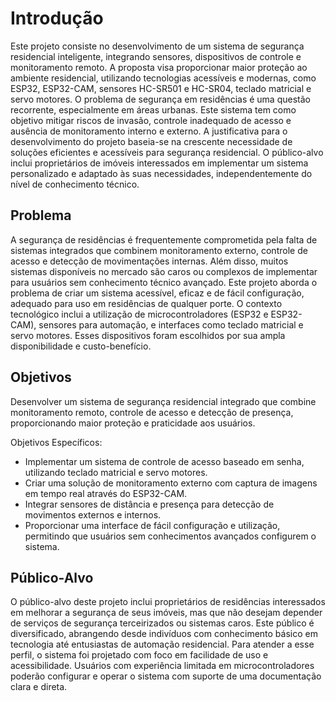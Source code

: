# Introdução

Este projeto consiste no desenvolvimento de um sistema de segurança residencial inteligente, integrando sensores, dispositivos de controle e monitoramento remoto. A proposta visa proporcionar maior proteção ao ambiente residencial, utilizando tecnologias acessíveis e modernas, como ESP32, ESP32-CAM, sensores HC-SR501 e HC-SR04, teclado matricial e servo motores.
O problema de segurança em residências é uma questão recorrente, especialmente em áreas urbanas. Este sistema tem como objetivo mitigar riscos de invasão, controle inadequado de acesso e ausência de monitoramento interno e externo. A justificativa para o desenvolvimento do projeto baseia-se na crescente necessidade de soluções eficientes e acessíveis para segurança residencial. O público-alvo inclui proprietários de imóveis interessados em implementar um sistema personalizado e adaptado às suas necessidades, independentemente do nível de conhecimento técnico.

## Problema

A segurança de residências é frequentemente comprometida pela falta de sistemas integrados que combinem monitoramento externo, controle de acesso e detecção de movimentações internas. Além disso, muitos sistemas disponíveis no mercado são caros ou complexos de implementar para usuários sem conhecimento técnico avançado.
Este projeto aborda o problema de criar um sistema acessível, eficaz e de fácil configuração, adequado para uso em residências de qualquer porte. O contexto tecnológico inclui a utilização de microcontroladores (ESP32 e ESP32-CAM), sensores para automação, e interfaces como teclado matricial e servo motores. Esses dispositivos foram escolhidos por sua ampla disponibilidade e custo-benefício. 

## Objetivos

Desenvolver um sistema de segurança residencial integrado que combine monitoramento remoto, controle de acesso e detecção de presença, proporcionando maior proteção e praticidade aos usuários.

Objetivos Específicos:
- Implementar um sistema de controle de acesso baseado em senha, utilizando teclado matricial e servo motores.
- Criar uma solução de monitoramento externo com captura de imagens em tempo real através do ESP32-CAM.
- Integrar sensores de distância e presença para detecção de movimentos externos e internos.
- Proporcionar uma interface de fácil configuração e utilização, permitindo que usuários sem conhecimentos avançados configurem o sistema.
 
## Público-Alvo

O público-alvo deste projeto inclui proprietários de residências interessados em melhorar a segurança de seus imóveis, mas que não desejam depender de serviços de segurança terceirizados ou sistemas caros. Este público é diversificado, abrangendo desde indivíduos com conhecimento básico em tecnologia até entusiastas de automação residencial.
Para atender a esse perfil, o sistema foi projetado com foco em facilidade de uso e acessibilidade. Usuários com experiência limitada em microcontroladores poderão configurar e operar o sistema com suporte de uma documentação clara e direta.
